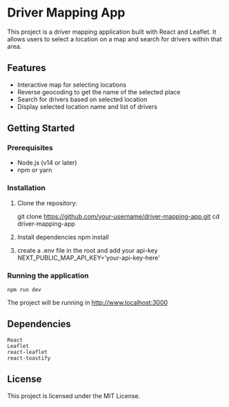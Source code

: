 # Driver Mapping App

This project is a driver mapping application built with React and Leaflet. It allows users to select a location on a map and search for drivers within that area.

## Features

- Interactive map for selecting locations
- Reverse geocoding to get the name of the selected place
- Search for drivers based on selected location
- Display selected location name and list of drivers

## Getting Started

### Prerequisites

- Node.js (v14 or later)
- npm or yarn

### Installation

1. Clone the repository:

   git clone https://github.com/your-username/driver-mapping-app.git
   cd driver-mapping-app

2. Install dependencies
    npm install

3. create a .env file in the root and add your api-key
    NEXT_PUBLIC_MAP_API_KEY='your-api-key-here'

### Running the application
    npm run dev

The project will be running in http://www.localhost:3000

## Dependencies
    React
    Leaflet
    react-leaflet
    react-toastify

## License
This project is licensed under the MIT License.